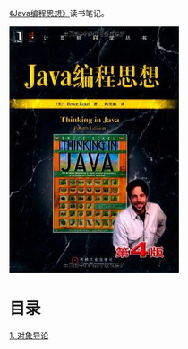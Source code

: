 [《Java编程思想》](https://book.douban.com/subject/2130190/)读书笔记。

![](img/cover.jpg)

# 目录

[1. 对象导论](1. 对象导论.md)
